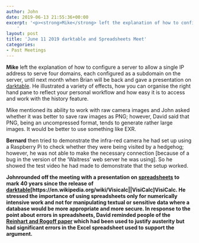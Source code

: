 ```yaml
---
author: John
date: 2019-06-13 21:55:36+00:00
excerpt: '<p><strong>Mike</strong> left the explanation of how to configure a server to allow a single IP address to serve four domains, each configured as a subdomain on the server, until next month when Brian will be back and gave a presentation on <a href="https://www.darktable.org/" type="text/html" role="link">darktable</a>. He illustrated a variety of effects, how you can organise the right hand pane to reflect your personal workflow and how easy it is to access and work with the history feature.</p>
	'
layout: post
title: 'June 11 2019 darktable and Spreadsheets Meet'
categories:
- Past Meetings
---
```


<p><strong>Mike</strong> left the explanation of how to configure a server to allow a single IP address to serve four domains, each configured as a subdomain on the server, until next month when Brian will be back and gave a presentation on <a href="https://www.darktable.org/" type="text/html" role="link">darktable</a>. He illustrated a variety of effects, how you can organise the right hand pane to reflect your personal workflow and how easy it is to access and work with the history feature.</p><p>Mike mentioned its ability to work with raw camera images and John asked whether it was better to save raw images as PNG; however, David said that PNG, being an uncompressed format, tends to generate rather large images. It would be better to use something like EXR.</p><p><strong>Bernard</strong> then tried to demonstrate the infra-red camera he had set up using a Raspberry Pi to check whether they were being visited by a hedgehog; however, he was not able to make the necessary connection [because of a bug in the version of the ‘Waitress’ web server he was using]. So he showed the test video he had made to demonstrate that the setup worked.</p><p><strong>John<strong>rounded off the meeting with a presentation on <a href="http://bradlug.co.uk/blog/2019/06/11/files/Spreadsheets.odp" type="application/vnd.oasis.opendocument.presentation">spreadsheets</a> to mark 40 years since the release of <a href="https://www.darktable.org/" type="text/html" role="link">darktable</a>[https://en.wikipedia.org/wiki/Visicalc||VisiCalc]VisiCalc. He stressed the importance of using spreadsheets only for numerically intensive work and not for manipulating textual or sensitive data where a database would be more appropriate and more secure. In response to the point about errors in spreadsheets, David reminded people of the <a href="https://en.wikipedia.org/wiki/Reinhart-Rogoff" type="text/html" role="link">Reinhart and Rogoff paper</a> which had been used to justify austerity but had significant errors in the Excel spreadsheet used to support the argument.</p>
